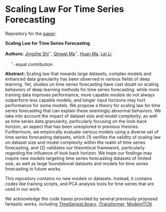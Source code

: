 # Scaling Law For Time Series Forecasting

Repository for the [paper](https://arxiv.org/abs/2405.15124):

**Scaling Law for Time Series Forecasting**

**Authors:** [Jingzhe Shi](mailto:shi-jz21@mails.tsinghua.edu.cn)$^\star$, [Qinwei Ma](mailto:mqw21@mails.tsinghua.edu.cn)$^\star$, [Huan Ma](mailto:mah21@mails.tsinghua.edu.cn), [Lei Li](mailto:lilei@di.ku.dk).

&emsp; $^\star$: equal contribution

**Abstract:** Scaling law that rewards large datasets, complex models and enhanced data granularity has been observed in various fields of deep learning. Yet, studies on time series forecasting have cast doubt on scaling behaviors of deep learning methods for time series forecasting: while more training data improves performance, more capable models do not always outperform less capable models, and longer input horizons may hurt performance for some models.
  We propose a theory for scaling law for time series forecasting that can explain these seemingly abnormal behaviors. 
  We take into account the impact of dataset size and model complexity, as well as time series data granularity, particularly focusing on the look-back horizon, an aspect that has been unexplored in previous theories.
  Furthermore, we empirically evaluate various models using a diverse set of time series forecasting datasets, which (1) verifies the validity of scaling law on dataset size and model complexity within the realm of time series forecasting, and (2) validates our theoretical framework, particularly regarding the influence of look back horizon. We hope our findings may inspire new models targeting time series forecasting datasets of limited size, as well as large foundational datasets and models for time series forecasting in future works.

This repository contains no new models or datasets. Instead, it contains codes like training scripts, and PCA analysis tools for time series that are used in our work.

We acknowledge the code bases provided by several previously proposed fantastic works, including [TimeSeriesLibrary](https://github.com/thuml/Time-Series-Library), [iTransformer](https://github.com/thuml/iTransformer), [ModernTCN](https://github.com/luodhhh/ModernTCN).
